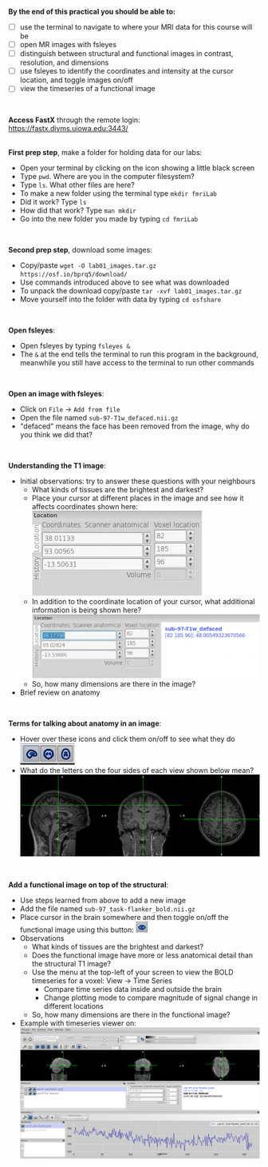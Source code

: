 **By the end of this practical you should be able to:** <br/>
* [ ] use the terminal to navigate to where your MRI data for this course will be <br/>
* [ ] open MR images with fsleyes <br/>
* [ ] distinguish between structural and functional images in contrast, resolution, and dimensions <br/>
* [ ] use fsleyes to identify the coordinates and intensity at the cursor location, and toggle images on/off <br/>
* [ ] view the timeseries of a functional image
<br/>

**Access FastX** through the remote login: <br>
https://fastx.divms.uiowa.edu:3443/  <br/>
<br/>


**First prep step**, make a folder for holding data for our labs: <br/>
*  Open your terminal by clicking on the icon showing a little black screen
*  Type `pwd`. Where are you in the computer filesystem?
*  Type `ls`. What other files are here?
*  To make a new folder using the terminal type `mkdir fmriLab`
  *  Did it work? Type `ls`
  *  How did that work? Type `man mkdir`
*  Go into the new folder you made by typing `cd fmriLab`
<br/>

**Second prep step**, download some images: <br/>
*  Copy/paste `wget -O lab01_images.tar.gz https://osf.io/bprq5/download/`
*  Use commands introduced above to see what was downloaded
*  To unpack the download copy/paste `tar -xvf lab01_images.tar.gz`
*  Move yourself into the folder with data by typing `cd osfshare`
<br/>

**Open fsleyes**: <br/>
*  Open fsleyes by typing `fsleyes &`
  *  The `&` at the end tells the terminal to run this program in the background, meanwhile you still have access to the terminal to run other commands
<br/>

**Open an image with fsleyes**: <br/>
*  Click on `File` -> `Add from file`
*  Open the file named `sub-97-T1w_defaced.nii.gz`
  * "defaced" means the face has been removed from the image, why do you think we did that?
<br/>

**Understanding the T1 image**: <br/>
* Initial observations: try to answer these questions with your neighbours
  * What kinds of tissues are the brightest and darkest?
  * Place your cursor at different places in the image and see how it affects coordinates shown here:
  ![image-location-coordinate](images/Introduction-to-FSLeyes_coordinates.png)
  * In addition to the coordinate location of your cursor, what additional information is being shown here?
    ![image-location-coordinate-intensity](images/Introduction-to-FSLeyes_coordinates-and-intensity.png)
  * So, how many dimensions are there in the image?
* Brief review on anatomy
<br/>

**Terms for talking about anatomy in an image**: <br/>
*  Hover over these icons and click them on/off to see what they do <br/>
![slice-view-tool](images/Introduction-to-FSLeyes_slice-view-tool.png)
*  What do the letters on the four sides of each view shown below mean? <br/>
![slice-view-orthogonal](images/Introduction-to-FSLeyes_slice-view-orthogonal.png)
<br/>


**Add a functional image on top of the structural**: <br/>
*  Use steps learned from above to add a new image
*  Add the file named `sub-97_task-flanker_bold.nii.gz`
*  Place cursor in the brain somewhere and then toggle on/off the functional image using this button:
![toggle-eye-fsleyes](images/Introduction-to-FSLeyes_toggle-eye-fsleyes.png)
* Observations
  * What kinds of tissues are the brightest and darkest?
  * Does the functional image have more or less anatomical detail than the structural T1 image?
  * Use the menu at the top-left of your screen to view the BOLD timeseries for a voxel: View -> Time Series
    * Compare time series data inside and outside the brain
    * Change plotting mode to compare magnitude of signal change in different locations
  * So, how many dimensions are there in the functional image?
* Example with timeseries viewer on:
  ![fsleyes-timeseries](images/Introduction-to-FSLeyes_time-series.png)
